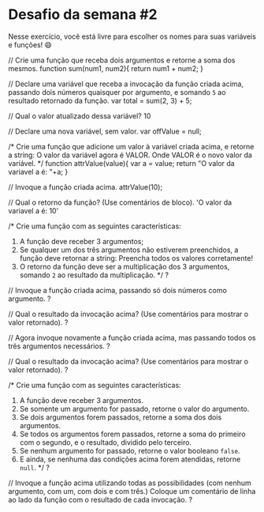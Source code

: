 # Desafio da semana #2

Nesse exercício, você está livre para escolher os nomes para suas variáveis e funções! :smile:


// Crie uma função que receba dois argumentos e retorne a soma dos mesmos.
 function sum(num1, num2){
	return num1 + num2;
}

// Declare uma variável que receba a invocação da função criada acima, passando dois números quaisquer por argumento, e somando `5` ao resultado retornado da função.
var total = sum(2, 3) + 5;

// Qual o valor atualizado dessa variável?
10

// Declare uma nova variável, sem valor.
var offValue = null;

/*
Crie uma função que adicione um valor à variável criada acima, e retorne a string:
    O valor da variável agora é VALOR.
Onde VALOR é o novo valor da variável.
*/
 function attrValue(value){
	var a = value;
	return "O valor da variavel a é: "+a;
}

// Invoque a função criada acima.
attrValue(10);

// Qual o retorno da função? (Use comentários de bloco).
'O valor da variavel a é: 10'

/*
Crie uma função com as seguintes características:
1. A função deve receber 3 argumentos;
2. Se qualquer um dos três argumentos não estiverem preenchidos, a função deve retornar a string:
    Preencha todos os valores corretamente!
3. O retorno da função deve ser a multiplicação dos 3 argumentos, somando `2` ao resultado da multiplicação.
*/
?

// Invoque a função criada acima, passando só dois números como argumento.
?

// Qual o resultado da invocação acima? (Use comentários para mostrar o valor retornado).
?

// Agora invoque novamente a função criada acima, mas passando todos os três argumentos necessários.
?

// Qual o resultado da invocação acima? (Use comentários para mostrar o valor retornado).
?

/*
Crie uma função com as seguintes características:
1. A função deve receber 3 argumentos.
2. Se somente um argumento for passado, retorne o valor do argumento.
3. Se dois argumentos forem passados, retorne a soma dos dois argumentos.
4. Se todos os argumentos forem passados, retorne a soma do primeiro com o segundo, e o resultado, dividido pelo terceiro.
5. Se nenhum argumento for passado, retorne o valor booleano `false`.
6. E ainda, se nenhuma das condições acima forem atendidas, retorne `null`.
*/
?

// Invoque a função acima utilizando todas as possibilidades (com nenhum argumento, com um, com dois e com três.) Coloque um comentário de linha ao lado da função com o resultado de cada invocação.
?
```